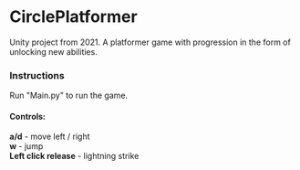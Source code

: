 # CirclePlatformer
<body>
Unity project from 2021. A platformer game with progression in the form of unlocking new abilities.

<h3> Instructions </h3>
<p>Run "Main.py" to run the game.

<h4>Controls:</h4>
<b>a/d</b> - move left / right <br>
<b>w</b> - jump <br>
<b>Left click release</b> - lightning strike <br>
</p>

<!-- <h2>DESCRIPTION</h2> -->
<p>
<b> </b> <br>


</p>

<p><br></p>

<p><i> </i></p>
<img/>

<p><br></p>

<p><i> </i></p>
<img/>

<p><br></p>

<p><i> </i></p>
<img/>

<p><br></p>

<p><i> </i></p>
<img/>


</body>
